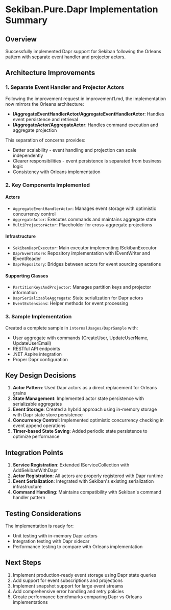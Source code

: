 # Sekiban.Pure.Dapr Implementation Summary

## Overview
Successfully implemented Dapr support for Sekiban following the Orleans pattern with separate event handler and projector actors.

## Architecture Improvements

### 1. Separate Event Handler and Projector Actors
Following the improvement request in improvement1.md, the implementation now mirrors the Orleans architecture:

- **IAggregateEventHandlerActor/AggregateEventHandlerActor**: Handles event persistence and retrieval
- **IAggregateActor/AggregateActor**: Handles command execution and aggregate projection

This separation of concerns provides:
- Better scalability - event handling and projection can scale independently
- Clearer responsibilities - event persistence is separated from business logic
- Consistency with Orleans implementation

### 2. Key Components Implemented

#### Actors
- `AggregateEventHandlerActor`: Manages event storage with optimistic concurrency control
- `AggregateActor`: Executes commands and maintains aggregate state
- `MultiProjectorActor`: Placeholder for cross-aggregate projections

#### Infrastructure
- `SekibanDaprExecutor`: Main executor implementing ISekibanExecutor
- `DaprEventStore`: Repository implementation with IEventWriter and IEventReader
- `DaprRepository`: Bridges between actors for event sourcing operations

#### Supporting Classes
- `PartitionKeysAndProjector`: Manages partition keys and projector information
- `DaprSerializableAggregate`: State serialization for Dapr actors
- `EventExtensions`: Helper methods for event processing

### 3. Sample Implementation
Created a complete sample in `internalUsages/DaprSample` with:
- User aggregate with commands (CreateUser, UpdateUserName, UpdateUserEmail)
- RESTful API endpoints
- .NET Aspire integration
- Proper Dapr configuration

## Key Design Decisions

1. **Actor Pattern**: Used Dapr actors as a direct replacement for Orleans grains
2. **State Management**: Implemented actor state persistence with serializable aggregates
3. **Event Storage**: Created a hybrid approach using in-memory storage with Dapr state store persistence
4. **Concurrency Control**: Implemented optimistic concurrency checking in event append operations
5. **Timer-based State Saving**: Added periodic state persistence to optimize performance

## Integration Points

1. **Service Registration**: Extended IServiceCollection with AddSekibanWithDapr
2. **Actor Registration**: All actors are properly registered with Dapr runtime
3. **Event Serialization**: Integrated with Sekiban's existing serialization infrastructure
4. **Command Handling**: Maintains compatibility with Sekiban's command handler pattern

## Testing Considerations

The implementation is ready for:
- Unit testing with in-memory Dapr actors
- Integration testing with Dapr sidecar
- Performance testing to compare with Orleans implementation

## Next Steps

1. Implement production-ready event storage using Dapr state queries
2. Add support for event subscriptions and projections
3. Implement snapshot support for large event streams
4. Add comprehensive error handling and retry policies
5. Create performance benchmarks comparing Dapr vs Orleans implementations
